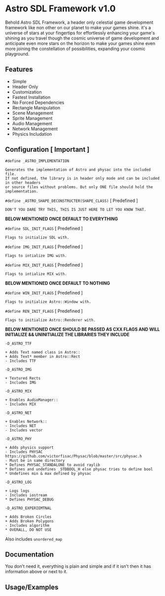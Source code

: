
# Astro SDL Framework v1.0

Behold Astro SDL Framework, a header only celestial game development framework like non other on our 
planet to make your games shine. it's a universe of stars at your fingertips for effortlessly enhancing 
your game's shining as you travel though the cosmic universe of game development and anticipate even 
more stars on the horizon to make your games shine even more joining the constellation of possibilities, 
expanding your cosmic playground.


## Features

+ Simple
+ Header Only
+ Customization
+ Fastest Installation
+ No Forced Dependencies
+ Rectangle Manipulation
+ Scene Management
+ Sprite Management
+ Audio Management
+ Network Management
+ Physics Includation


## Configuration [ Important ]

`#define _ASTRO_IMPLEMENTATION`		

	Generates the implementation of Astro and physac into the included file.
	If not defined, the library is in header only mode and can be included in other headers
	or source files without problems. But only ONE file should hold the implementation.	

`#define _ASTRO_SHAPE_DECONSTRUCTER(SHAPE_CLASS)` [ Predefined ]

	DON'T YOU DARE TRY THIS, THIS IS JUST HERE TO LET YOU KNOW THAT.

**BELOW MENTIONED ONCE DEFAULT TO EVERYTHING**

`#define SDL_INIT_FLAGS` [ Predefined ]

	Flags to initialize SDL with.
    
`#define IMG_INIT_FLAGS` [ Predefined ]

	Flags to intialize IMG with.
	
`#define MIX_INIT_FLAGS` [ Predefined ]

	Flags to intialize MIX with.

**BELOW MENTIONED ONCE DEFAULT TO NOTHING**

`#define WIN_INIT_FLAGS` [ Predefined ]

	Flags to initialize Astro::Window with.

`#define REN_INIT_FLAGS` [ Predefined ]

	Flags to initialize Astro::Renderer with.

**BELOW MENTIONED ONCE SHOULD BE PASSED AS CXX FLAGS AND WILL INITIALIZE && UNINITIALIZE THE LIBRARIES THEY INCLUDE**

`-D_ASTRO_TTF`

	+ Adds Text named class in Astro::
	+ Adds Text* member in Astro::Rect
	- Includes TTF 
	
`-D_ASTRO_IMG`

	+ Textured Rects
	- Includes IMG
	
`-D_ASTRO_MIX`

	+ Enables AudioManager::
	- Includes MIX
	
`-D_ASTRO_NET`

	+ Enables Network::
	- Includes NET	
	- Includes vector

`-D_ASTRO_PHY`

	+ Adds physics support
	- Includes PHYSAC https://github.com/victorfisac/Physac/blob/master/src/physac.h
	- Must be in same directory
	* Defines PHYSAC_STANDALONE to avoid raylib
	* Defines and undefines _STDBOOL_H else physac tries to define bool
	* Undefines min & max defined by physac
	
`-D_ASTRO_LOG`

	+ Logs logs
	- Includes iostream
	* Defines PHYSAC_DEBUG
	
`-D_ASTRO_EXPERIEMTNAL`

	+ Adds Broken Circles
	+ Adds Broken Polygons
	- Includes algorithm
	* OVERALL, DO NOT USE

Also includes `unordered_map`
## Documentation

You don't need it, everything is plain and simple and if it isn't then it has information above or next to it.


## Usage/Examples

```cpp

```

